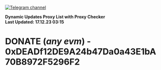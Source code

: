 [![Telegram channel](https://img.shields.io/endpoint?url=https://runkit.io/damiankrawczyk/telegram-badge/branches/master?url=https://t.me/n4z4v0d)](https://t.me/n4z4v0d) 

**Dynamic Updates Proxy List with Proxy Checker**  
**Last Updated: 17.12.23 03:15**

# DONATE (_any evm_) - 0xDEADf12DE9A24b47Da0a43E1bA70B8972F5296F2
